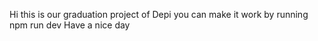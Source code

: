 
Hi 
this is our graduation project of Depi 
you can make it work by running npm run dev 
Have a nice day 

